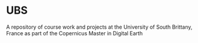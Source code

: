 # UBS
A repository of course work and projects at the University of South Brittany, France as part of the Copernicus Master in Digital Earth
